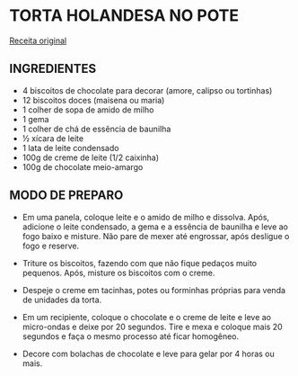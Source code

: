 # TORTA HOLANDESA NO POTE
[Receita original](https://receitasmamachic.blogspot.com/2020/04/torta-holandesa-no-pote-para-vender.html)

## INGREDIENTES

- 4 biscoitos de chocolate para decorar (amore, calipso ou tortinhas)
- 12 biscoitos doces (maisena ou maria)
- 1 colher de sopa de amido de milho
- 1 gema
- 1 colher de chá de essência de baunilha
- ½ xícara de leite
- 1 lata de leite condensado
- 100g de creme de leite (1/2 caixinha)
- 100g de chocolate meio-amargo

## MODO DE PREPARO

- Em uma panela, coloque leite e o amido de milho e dissolva. Após, adicione o
leite condensado, a gema e a essência de baunilha e leve ao fogo baixo e
misture. Não pare de mexer até engrossar, após desligue o fogo e reserve.

- Triture os biscoitos, fazendo com que não fique pedaços muito pequenos. Após,
misture os biscoitos com o creme.

- Despeje o creme em tacinhas, potes ou forminhas próprias para venda de
unidades da torta.

- Em um recipiente, coloque o chocolate e o creme de leite e leve ao micro-ondas
e deixe por 20 segundos. Tire e mexa e coloque mais 20 segundos e faça o mesmo
processo até ficar homogêneo.

- Decore com bolachas de chocolate e leve para gelar por 4 horas ou mais.
